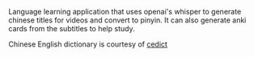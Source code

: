 Language learning application that uses openai's whisper to generate chinese titles for videos and convert to pinyin. It can also generate anki cards from the subtitles to help study.

Chinese English dictionary is courtesy of [cedict](https://www.mdbg.net/chinese/dictionary?page=cedict)